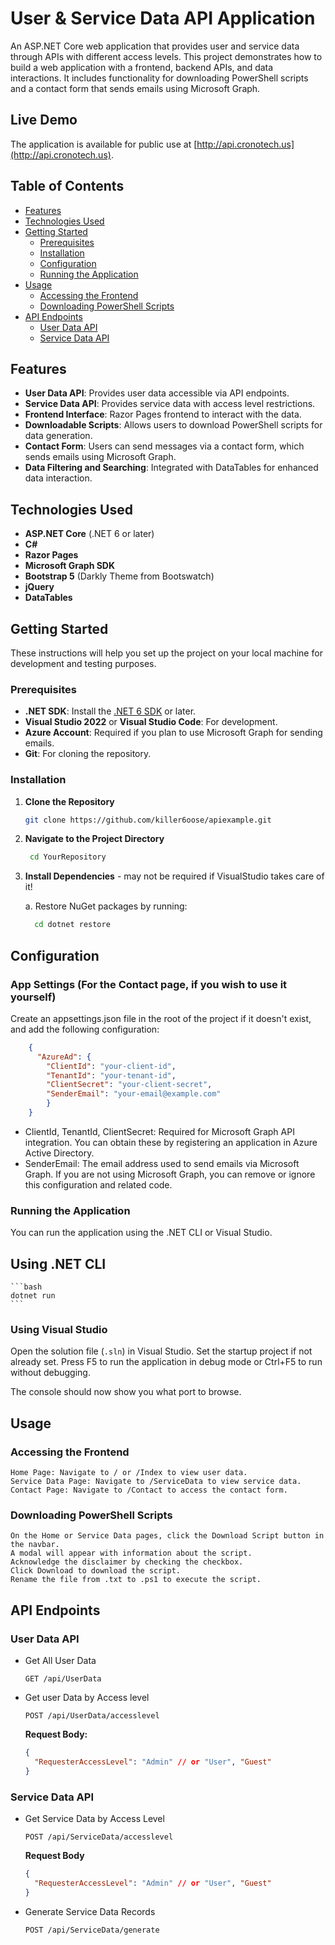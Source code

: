 # User & Service Data API Application

An ASP.NET Core web application that provides user and service data through APIs with different access levels. This project demonstrates how to build a web application with a frontend, backend APIs, and data interactions. It includes functionality for downloading PowerShell scripts and a contact form that sends emails using Microsoft Graph.

## Live Demo

The application is available for public use at [http://api.cronotech.us](http://api.cronotech.us).

## Table of Contents

- [Features](#features)
- [Technologies Used](#technologies-used)
- [Getting Started](#getting-started)
  - [Prerequisites](#prerequisites)
  - [Installation](#installation)
  - [Configuration](#configuration)
  - [Running the Application](#running-the-application)
- [Usage](#usage)
  - [Accessing the Frontend](#accessing-the-frontend)
  - [Downloading PowerShell Scripts](#downloading-powershell-scripts)
- [API Endpoints](#api-endpoints)
  - [User Data API](#user-data-api)
  - [Service Data API](#service-data-api)

## Features

- **User Data API**: Provides user data accessible via API endpoints.
- **Service Data API**: Provides service data with access level restrictions.
- **Frontend Interface**: Razor Pages frontend to interact with the data.
- **Downloadable Scripts**: Allows users to download PowerShell scripts for data generation.
- **Contact Form**: Users can send messages via a contact form, which sends emails using Microsoft Graph.
- **Data Filtering and Searching**: Integrated with DataTables for enhanced data interaction.

## Technologies Used

- **ASP.NET Core** (.NET 6 or later)
- **C#**
- **Razor Pages**
- **Microsoft Graph SDK**
- **Bootstrap 5** (Darkly Theme from Bootswatch)
- **jQuery**
- **DataTables**

## Getting Started

These instructions will help you set up the project on your local machine for development and testing purposes.

### Prerequisites

- **.NET SDK**: Install the [.NET 6 SDK](https://dotnet.microsoft.com/download/dotnet/6.0) or later.
- **Visual Studio 2022** or **Visual Studio Code**: For development.
- **Azure Account**: Required if you plan to use Microsoft Graph for sending emails.
- **Git**: For cloning the repository.

### Installation

1. **Clone the Repository**

   ```bash
   git clone https://github.com/killer6oose/apiexample.git
2. **Navigate to the Project Directory**
   ```bash
    cd YourRepository
3. **Install Dependencies** - may not be required if VisualStudio takes care of it!

    a.  Restore NuGet packages by running:
    ```bash
      cd dotnet restore
    ```
    
## Configuration
### App Settings (For the Contact page, if you wish to use it yourself)

Create an appsettings.json file in the root of the project if it doesn't exist, and add the following configuration:
```json
    {
      "AzureAd": {
        "ClientId": "your-client-id",
        "TenantId": "your-tenant-id",
        "ClientSecret": "your-client-secret",
        "SenderEmail": "your-email@example.com"
        }
    }
```
  
  - ClientId, TenantId, ClientSecret: Required for Microsoft Graph API integration. You can obtain these by registering an application in Azure Active Directory.
  - SenderEmail: The email address used to send emails via Microsoft Graph.
If you are not using Microsoft Graph, you can remove or ignore this configuration and related code.
### Running the Application
  You can run the application using the .NET CLI or Visual Studio.
  ## Using .NET CLI
    ```bash
    dotnet run
    ```
### Using Visual Studio

  Open the solution file (`.sln`) in Visual Studio.
  Set the startup project if not already set.
  Press F5 to run the application in debug mode or Ctrl+F5 to run without debugging.

The console should now show you what port to browse.
## Usage
### Accessing the Frontend

    Home Page: Navigate to / or /Index to view user data.
    Service Data Page: Navigate to /ServiceData to view service data.
    Contact Page: Navigate to /Contact to access the contact form.

### Downloading PowerShell Scripts

    On the Home or Service Data pages, click the Download Script button in the navbar.
    A modal will appear with information about the script.
    Acknowledge the disclaimer by checking the checkbox.
    Click Download to download the script.
    Rename the file from .txt to .ps1 to execute the script.

## API Endpoints
### User Data API
  - Get All User Data
    ```http
    GET /api/UserData
    ```
  - Get user Data by Access level
    ```http
    POST /api/UserData/accesslevel
    ```
    **Request Body:**
    ```json
    {
      "RequesterAccessLevel": "Admin" // or "User", "Guest"
    }
    ```
### Service Data API
  - Get Service Data by Access Level
    ```http
    POST /api/ServiceData/accesslevel

    ```
    **Request Body**
    ```json
    {
      "RequesterAccessLevel": "Admin" // or "User", "Guest"
    }
    ```
  - Generate Service Data Records
    ```http
    POST /api/ServiceData/generate
    ```
